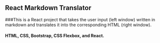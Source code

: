 ## React Markdown Translator
###This is a React project that takes the user input (left window) written in markdown and translates it into the corresponding HTML (right window).
#### HTML, CSS, Bootstrap, CSS Flexbox, and React.
